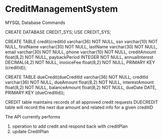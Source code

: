 # CreditManagementSystem

MYSQL Database Commands

CREATE DATABASE CREDIT_SYS;
USE CREDIT_SYS; 

CREATE TABLE credit(creditId varchar(36) NOT NULL, ssn varchar(10) NOT NULL, firstName varchar(30) NOT NULL, lastName varchar(30) NOT NULL, email varchar(30) NOT NULL, phone varchar(10) NOT NULL, creditAmount float(8,2) NOT NULL, paybackPeriod INTEGER NOT NULL, annualInterest DECIMAL(4,2) NOT NULL, invoiceFee float(8,2) NOT NULL, PRIMARY KEY (creditId));

CREATE TABLE dueCredit(dueCreditId varchar(36) NOT NULL, creditId varchar(36) NOT NULL, dueAmount float(8,2) NOT NULL, interestAmount float(8,2) NOT NULL, balanceAmount float(8,2) NOT NULL, dueDate DATE, PRIMARY KEY (dueCreditId));



CREDIT table maintains records of all approved credit requests
DUECREDIT table will record the next due amount and related info for a given creditID

The API currently performs
1. operation to add credit and respond back with creditPlan
2. update CreditPlan

